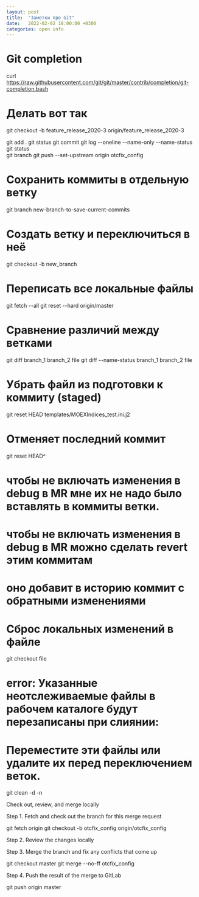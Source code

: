 ```yaml
---
layout: post
title:  "Заметки про Git"
date:   2022-02-02 18:00:00 +0300
categories: open info
---
```


# Git completion

  curl https://raw.githubusercontent.com/git/git/master/contrib/completion/git-completion.bash

# Делать вот так
git checkout -b feature_release_2020-3 origin/feature_release_2020-3

git add .
git status
git commit
git log --oneline --name-only --name-status 
git status	
git branch
git push --set-upstream origin otcfix_config

# Сохранить коммиты в отдельную ветку
git branch new-branch-to-save-current-commits

# Создать ветку и переключиться в неё

  git checkout -b new_branch

# Переписать все локальные файлы
git fetch --all 
git reset --hard origin/master

# Сравнение различий между ветками

  git diff branch_1 branch_2 file
  git diff --name-status branch_1 branch_2 file

# Убрать файл из подготовки к коммиту (staged)
git reset HEAD templates/MOEXIndices_test.ini.j2

# Отменяет последний коммит
git reset HEAD^

# чтобы не включать изменения в debug в MR мне их не надо было вставлять в коммиты ветки. 
# чтобы не включать изменения в debug в MR можно сделать revert этим коммитам
# оно добавит в историю коммит с обратными изменениями

# Сброс локальных изменений в файле
git checkout file

# error: Указанные неотслеживаемые файлы в рабочем каталоге будут перезаписаны при слиянии:
# Переместите эти файлы или удалите их перед переключением веток.
git clean -d -n

Check out, review, and merge locally

Step 1. Fetch and check out the branch for this merge request

git fetch origin
git checkout -b otcfix_config origin/otcfix_config

Step 2. Review the changes locally

Step 3. Merge the branch and fix any conflicts that come up

git checkout master
git merge --no-ff otcfix_config

Step 4. Push the result of the merge to GitLab

git push origin master



